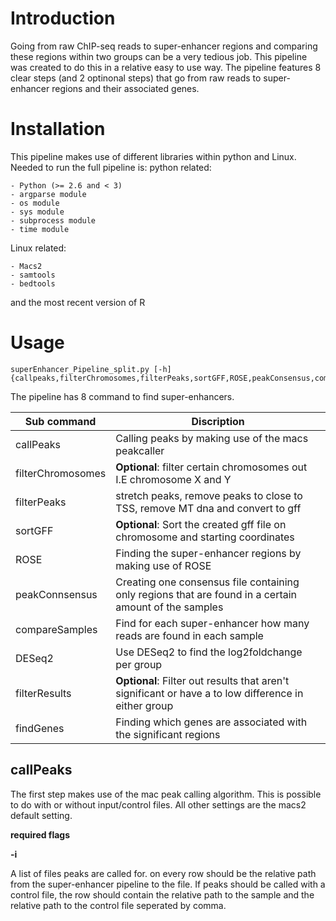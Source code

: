 # Introduction
Going from raw ChIP-seq reads to super-enhancer regions and comparing these regions within two groups can be a very tedious job. This pipeline was created to do this in a relative easy to use way. The pipeline features 8 clear steps (and 2 optinonal steps) that go from raw reads to super-enhancer regions and their associated genes. 
# Installation
This pipeline makes use of different libraries within python and Linux. Needed to run the full pipeline is:
python related:
```
- Python (>= 2.6 and < 3)
- argparse module
- os module
- sys module
- subprocess module
- time module
```

Linux related:
```
- Macs2
- samtools
- bedtools
``` 

and the most recent version of R

# Usage

```
superEnhancer_Pipeline_split.py [-h] {callpeaks,filterChromosomes,filterPeaks,sortGFF,ROSE,peakConsensus,compareSamples,DESeq2,filterResults,findGenes}
```
The pipeline has 8 command to find super-enhancers.

| Sub command | Discription |
| --- | --- |
| callPeaks | Calling peaks by making use of the macs peakcaller |
| filterChromosomes | **Optional**: filter certain chromosomes out I.E chromosome X and Y |
| filterPeaks | stretch peaks, remove peaks to close to TSS, remove MT dna and convert to gff |
| sortGFF | **Optional**: Sort the created gff file on chromosome and starting coordinates |
| ROSE | Finding the super-enhancer regions by making use of ROSE |
| peakConnsensus | Creating one consensus file containing only regions that are found in a certain amount of the samples |
| compareSamples | Find for each super-enhancer how many reads are found in each sample |
| DESeq2 | Use DESeq2 to find the log2foldchange per group | 
| filterResults | **Optional**: Filter out results that aren't significant or have a to low difference in either group |
| findGenes | Finding which genes are associated with the significant regions | 

## callPeaks ##
The first step makes use of the mac peak calling algorithm. This is possible to do with or without input/control files. All other settings are the macs2 default setting.

**required flags**

**-i**

A list of files peaks are called for. on every row should be the relative path from the super-enhancer pipeline to the file. If peaks should be called with a control file, the row should contain the relative path to the sample and the relative path to the control file seperated by comma.

